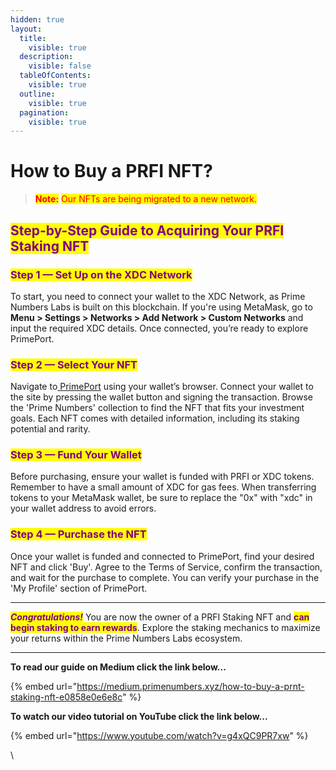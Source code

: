 ```yaml
---
hidden: true
layout:
  title:
    visible: true
  description:
    visible: false
  tableOfContents:
    visible: true
  outline:
    visible: true
  pagination:
    visible: true
---
```


# How to Buy a PRFI NFT?



> <mark style="color:red;">**Note:**</mark> <mark style="color:red;"></mark><mark style="color:red;">Our NFTs are being migrated to a new network.</mark>&#x20;

## <mark style="color:purple;">Step-by-Step Guide to Acquiring Your PRFI Staking NFT</mark>

### <mark style="color:purple;">Step 1 — Set Up on the XDC Network</mark>&#x20;

To start, you need to connect your wallet to the XDC Network, as Prime Numbers Labs is built on this blockchain. If you're using MetaMask, go to **Menu > Settings > Networks > Add Network > Custom Networks** and input the required XDC details. Once connected, you’re ready to explore PrimePort.

### <mark style="color:purple;">Step 2 — Select Your NFT</mark>&#x20;

Navigate to[ PrimePort](https://primeport.xyz) using your wallet’s browser. Connect your wallet to the site by pressing the wallet button and signing the transaction. Browse the 'Prime Numbers' collection to find the NFT that fits your investment goals. Each NFT comes with detailed information, including its staking potential and rarity.

### <mark style="color:purple;">Step 3 — Fund Your Wallet</mark>&#x20;

Before purchasing, ensure your wallet is funded with PRFI or XDC tokens. Remember to have a small amount of XDC for gas fees. When transferring tokens to your MetaMask wallet, be sure to replace the "0x" with "xdc" in your wallet address to avoid errors.

### <mark style="color:purple;">Step 4 — Purchase the NFT</mark>&#x20;

Once your wallet is funded and connected to PrimePort, find your desired NFT and click 'Buy'. Agree to the Terms of Service, confirm the transaction, and wait for the purchase to complete. You can verify your purchase in the 'My Profile' section of PrimePort.

***

_<mark style="color:purple;">**Congratulations!**</mark>_ You are now the owner of a PRFI Staking NFT and <mark style="color:purple;">**can begin staking to earn rewards**</mark>. Explore the staking mechanics to maximize your returns within the Prime Numbers Labs ecosystem.

***

**To read our guide on Medium click the link below...**

{% embed url="https://medium.primenumbers.xyz/how-to-buy-a-prnt-staking-nft-e0858e0e6e8c" %}

**To watch our video tutorial on YouTube click the link below...**

{% embed url="https://www.youtube.com/watch?v=g4xQC9PR7xw" %}

\

